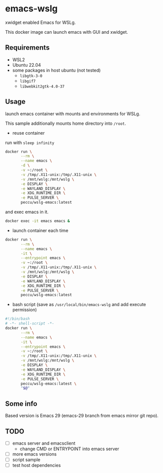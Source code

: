 # emacs-wslg

xwidget enabled Emacs for WSLg.

This docker image can launch emacs with GUI and xwidget.

## Requirements

- WSL2
- Ubuntu 22.04
- some packages in host ubuntu (not tested)
  - `libgtk-3-0`
  - `libgif7`
  - `libwebkit2gtk-4.0-37`

## Usage

launch emacs container with mounts and environments for WSLg.

This sample additionally mounts home directory into `/root`.

- reuse container

run with `sleep infinity`

```bash
docker run \
       --rm \
       --name emacs \
       -d \
       -v ~:/root \
       -v /tmp/.X11-unix:/tmp/.X11-unix \
       -v /mnt/wslg:/mnt/wslg \
       -e DISPLAY \
       -e WAYLAND_DISPLAY \
       -e XDG_RUNTIME_DIR \
       -e PULSE_SERVER \
       peccu/wslg-emacs:latest
```

and exec emacs in it.

```bash
docker exec -it emacs emacs &
```

- launch container each time

```bash
docker run \
       --rm \
       --name emacs \
       -it \
       --entrypoint emacs \
       -v ~:/root \
       -v /tmp/.X11-unix:/tmp/.X11-unix \
       -v /mnt/wslg:/mnt/wslg \
       -e DISPLAY \
       -e WAYLAND_DISPLAY \
       -e XDG_RUNTIME_DIR \
       -e PULSE_SERVER \
       peccu/wslg-emacs:latest
```

- bash script (save as `/usr/local/bin/emacs-wslg` and add execute permission)

```sh
#!/bin/bash
# -*- shell-script -*-
docker run \
       --rm \
       --name emacs \
       -it \
       --entrypoint emacs \
       -v ~:/root \
       -v /tmp/.X11-unix:/tmp/.X11-unix \
       -v /mnt/wslg:/mnt/wslg \
       -e DISPLAY \
       -e WAYLAND_DISPLAY \
       -e XDG_RUNTIME_DIR \
       -e PULSE_SERVER \
       peccu/wslg-emacs:latest \
       "$@"
```

## Some info

Based version is Emacs 29 (emacs-29 branch from emacs mirror git repo).

## TODO
- [ ] emacs server and emacsclient
  - change CMD or ENTRYPOINT into emacs server
- [ ] more emacs versions 
- [ ] script sample
- [ ] test host dependencies
